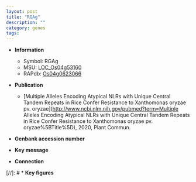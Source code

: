 ```yaml
---
layout: post
title: "RGAg"
description: ""
category: genes
tags: 
---
```


* **Information**  
    + Symbol: RGAg  
    + MSU: [LOC_Os04g53160](http://rice.uga.edu/cgi-bin/ORF_infopage.cgi?orf=LOC_Os04g53160)  
    + RAPdb: [Os04g0623066](http://rapdb.dna.affrc.go.jp/viewer/gbrowse_details/irgsp1?name=Os04g0623066)  

* **Publication**  
    + [Multiple Alleles Encoding Atypical NLRs with Unique Central Tandem Repeats in Rice Confer Resistance to Xanthomonas oryzae pv. oryzae](http://www.ncbi.nlm.nih.gov/pubmed?term=Multiple Alleles Encoding Atypical NLRs with Unique Central Tandem Repeats in Rice Confer Resistance to Xanthomonas oryzae pv. oryzae%5BTitle%5D), 2020, Plant Commun.

* **Genbank accession number**  

* **Key message**  

* **Connection**  

[//]: # * **Key figures**  


